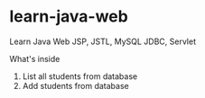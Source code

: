 # learn-java-web
Learn Java Web
JSP, JSTL, MySQL JDBC, Servlet

What's inside
1. List all students from database
2. Add students from database
